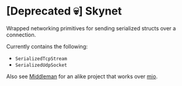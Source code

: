 # [Deprecated :skull:] Skynet

Wrapped networking primitives for sending serialized structs over a connection.

Currently contains the following:

* `SerializedTcpStream`
* `SerializedUdpSocket`

Also see [Middleman] for an alike project that works over [mio].

[Middleman]: https://crates.io/crates/middleman
[mio]: [https://crates.io/crates/mio]
